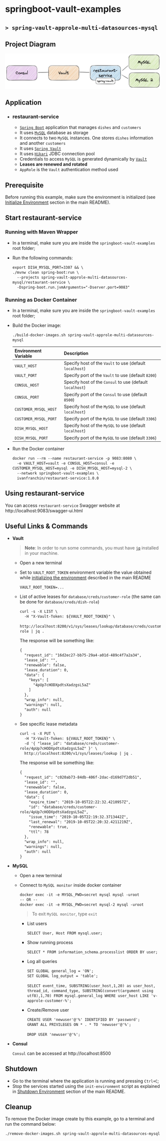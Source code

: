 # springboot-vault-examples
## `> spring-vault-approle-multi-datasources-mysql`

## Project Diagram

![project-diagram](../documentation/spring-vault-approle-multi-datasources-mysql.jpeg)

## Application

- ### restaurant-service

  - [`Spring Boot`](https://docs.spring.io/spring-boot/index.html) application that manages `dishes` and `customers`
  - It uses [`MySQL`](https://www.mysql.com/) database as storage
  - It connects to two `MySQL` instances. One stores `dishes` information and another `customers`
  - It uses [`Spring Vault`](https://docs.spring.io/spring-vault/reference/)
  - It uses [`Hikari`](https://github.com/brettwooldridge/HikariCP) JDBC connection pool
  - Credentials to access `MySQL` is generated dynamically by [`Vault`](https://www.vaultproject.io)
  - **Leases are renewed and rotated**
  - `AppRole` is the `Vault` authentication method used

## Prerequisite

Before running this example, make sure the environment is initialized (see [Initialize Environment](https://github.com/ivangfr/springboot-vault-examples#initialize-environment) section in the main README).

## Start restaurant-service

### Running with Maven Wrapper

- In a terminal, make sure you are inside the `springboot-vault-examples` root folder;

- Run the following commands:
  ```
  export DISH_MYSQL_PORT=3307 && \
  ./mvnw clean spring-boot:run \
    --projects spring-vault-approle-multi-datasources-mysql/restaurant-service \
    -Dspring-boot.run.jvmArguments="-Dserver.port=9083"
  ```

### Running as Docker Container

- In a terminal, make sure you are inside the `springboot-vault-examples` root folder;
  
- Build the Docker image:
  ```
  ./build-docker-images.sh spring-vault-approle-multi-datasources-mysql
  ```
  | Environment Variable  | Description                                               |
  |-----------------------|-----------------------------------------------------------|
  | `VAULT_HOST`          | Specify host of the `Vault` to use (default `localhost`)  |
  | `VAULT_PORT`          | Specify port of the `Vault` to use (default `8200`)       |
  | `CONSUL_HOST`         | Specify host of the `Consul` to use (default `localhost`) |
  | `CONSUL_PORT`         | Specify port of the `Consul` to use (default `8500`)      |
  | `CUSTOMER_MYSQL_HOST` | Specify host of the `MySQL` to use (default `localhost`)  |
  | `CUSTOMER_MYSQL_PORT` | Specify port of the `MySQL` to use (default `3306`)       |
  | `DISH_MYSQL_HOST`     | Specify host of the `MySQL` to use (default `localhost`)  |
  | `DISH_MYSQL_PORT`     | Specify port of the `MySQL` to use (default `3306`)       |

- Run the Docker container
  ```
  docker run --rm --name restaurant-service -p 9083:8080 \
    -e VAULT_HOST=vault -e CONSUL_HOST=consul -e CUSTOMER_MYSQL_HOST=mysql -e DISH_MYSQL_HOST=mysql-2 \
    --network springboot-vault-examples \
    ivanfranchin/restaurant-service:1.0.0
  ```

## Using restaurant-service

You can access `restaurant-service` Swagger website at http://localhost:9083/swagger-ui.html

## Useful Links & Commands

- **Vault**

  > **Note**: In order to run some commands, you must have [`jq`](https://jqlang.github.io/jq/) installed in your machine.

  - Open a new terminal
    
  - Set to `VAULT_ROOT_TOKEN` environment variable the value obtained while [initializing the environment](https://github.com/ivangfr/springboot-vault-examples#initialize-environment) described in the main README
    ```
    VAULT_ROOT_TOKEN=...
    ```

  - List of active leases for `database/creds/customer-role` (the same can be done for `database/creds/dish-role`)
    ```
    curl -s -X LIST \
      -H "X-Vault-Token: ${VAULT_ROOT_TOKEN}" \
      http://localhost:8200/v1/sys/leases/lookup/database/creds/customer-role | jq .
    ```
     
    The response will be something like:
    ```
    {
      "request_id": "16d2ec27-bb75-29a4-a01d-489c4f7a2a34",
      "lease_id": "",
      "renewable": false,
      "lease_duration": 0,
      "data": {
        "keys": [
          "4pUp7cHODXpdtsXadzgsL5aZ"
        ]
      },
      "wrap_info": null,
      "warnings": null,
      "auth": null
    }
    ```

  - See specific lease metadata
    ```
    curl -s -X PUT \
      -H "X-Vault-Token: ${VAULT_ROOT_TOKEN}" \
      -d '{ "lease_id": "database/creds/customer-role/4pUp7cHODXpdtsXadzgsL5aZ" }' \
      http://localhost:8200/v1/sys/leases/lookup | jq .
    ```
     
    The response will be something like:
    ```
    {
      "request_id": "c020ab73-84db-406f-2dac-d169d7f2db51",
      "lease_id": "",
      "renewable": false,
      "lease_duration": 0,
      "data": {
        "expire_time": "2019-10-05T22:22:32.4210957Z",
        "id": "database/creds/customer-role/4pUp7cHODXpdtsXadzgsL5aZ",
        "issue_time": "2019-10-05T22:19:32.3713442Z",
        "last_renewal": "2019-10-05T22:20:32.4211219Z",
        "renewable": true,
        "ttl": 78
      },
      "wrap_info": null,
      "warnings": null,
      "auth": null
    }
    ```

- **MySQL**

  - Open a new terminal

  - Connect to `MySQL monitor` inside docker container
    ```
    docker exec -it -e MYSQL_PWD=secret mysql mysql -uroot
    -- OR --
    docker exec -it -e MYSQL_PWD=secret mysql-2 mysql -uroot
    ```
    > To exit `MySQL monitor`, type `exit`

    - List users
      ```
      SELECT User, Host FROM mysql.user;
      ```

    - Show running process
      ```
      SELECT * FROM information_schema.processlist ORDER BY user;
      ```

    - Log all queries
      ```
      SET GLOBAL general_log = 'ON';
      SET GLOBAL log_output = 'table';
    
      SELECT event_time, SUBSTRING(user_host,1,20) as user_host, thread_id, command_type, SUBSTRING(convert(argument using utf8),1,70) FROM mysql.general_log WHERE user_host LIKE 'v-approle-customer-%';
      ```

    - Create/Remove user
      ```
      CREATE USER 'newuser'@'%' IDENTIFIED BY 'password';
      GRANT ALL PRIVILEGES ON * . * TO 'newuser'@'%';
    
      DROP USER 'newuser'@'%';
      ```

- **Consul**

  `Consul` can be accessed at http://localhost:8500

## Shutdown

- Go to the terminal where the application is running and pressing `Ctrl+C`;
- Stop the services started using the `init-environment` script as explained in [Shutdown Environment](https://github.com/ivangfr/springboot-vault-examples#shutdown-environment) section of the main README.

## Cleanup

To remove the Docker image create by this example, go to a terminal and run the command below:
```
./remove-docker-images.sh spring-vault-approle-multi-datasources-mysql
```

